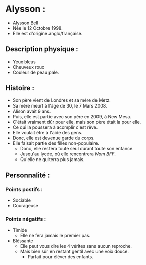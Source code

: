 # Alysson :
* Alysson Bell
* Née le 12 Octobre 1998.
* Elle est d'origine anglo/française.
## Description physique :
* Yeux bleus
* Cheuveux roux
* Couleur de peau pale.
## Histoire :
* Son père vient de Londres et sa mère de Metz.
* Sa mère meurt à l'âge de 30, le 7 Mars 2008.
* Alison avait 9 ans.
* Puis, elle est partie avec son père en 2009, à New Mesa.
* C'était vraiment dûr pour elle, mais son père était la pour elle.
* Ce qui la poussera à acomplir c'est rêve.
* Elle voulait être à l'aide des gens.
* Donc, elle est devenue garde du corps.
* Elle faisait partie des filles non-populaire.
  * Donc, elle restera toute seul durant toute son enfance.
  * Jusqu'au lycée, où elle rencontrera *Nom BFF*.
  * Qu'elle ne quiterra plus jamais.
## Personnalité :
### Points postifs :
* Sociable
* Courageuse
### Points négatifs :
* Timide
  * Elle ne fera jamais le premier pas.
* Bléssante
  * Elle peut vous dire les 4 vérites sans aucun reproche.
  * Mais bien sûr en restant gentil avec une voix douce.
    * Parfait pour éléver des enfants.
